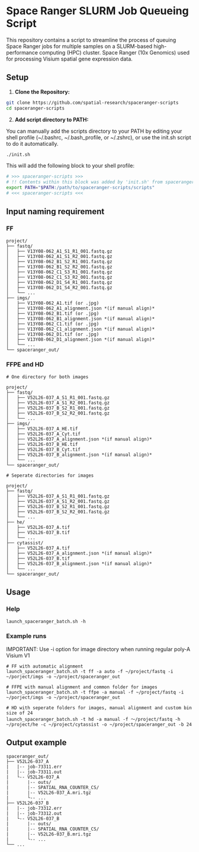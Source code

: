 # Space Ranger SLURM Job Queueing Script

This repository contains a script to streamline the process of queuing Space Ranger jobs for multiple samples on a SLURM-based high-performance computing (HPC) cluster. Space Ranger (10x Genomics) used for processing Visium spatial gene expression data.

## Setup

1. **Clone the Repository:**

```bash
git clone https://github.com/spatial-research/spaceranger-scripts
cd spaceranger-scripts
```

2. **Add script directory to PATH:**

You can manually add the scripts directory to your PATH by editing your shell profile (~/.bashrc, ~/.bash_profile, or ~/.zshrc), or use the init.sh script to do it automatically.

```bash
./init.sh
```

This will add the following block to your shell profile:

```bash
# >>> spaceranger-scripts >>>
# !! Contents within this block was added by 'init.sh' from spaceranger-scripts !!
export PATH="$PATH:/path/to/spaceranger-scripts/scripts"
# <<< spaceranger-scripts <<<
```

## Input naming requirement

### FF

```
project/ 
├── fastq/ 
│   ├── V13Y08-062_A1_S1_R1_001.fastq.gz
│   ├── V13Y08-062_A1_S1_R2_001.fastq.gz
│   ├── V13Y08-062_B1_S2_R1_001.fastq.gz
│   ├── V13Y08-062_B1_S2_R2_001.fastq.gz
│   ├── V13Y08-062_C1_S3_R1_001.fastq.gz
│   ├── V13Y08-062_C1_S3_R2_001.fastq.gz
│   ├── V13Y08-062_D1_S4_R1_001.fastq.gz
│   ├── V13Y08-062_D1_S4_R2_001.fastq.gz
│   └── ...
├── imgs/
│   ├── V13Y08-062_A1.tif (or .jpg)
│   ├── V13Y08-062_A1_alignment.json *(if manual align)*
│   ├── V13Y08-062_B1.tif (or .jpg)
│   ├── V13Y08-062_B1_alignment.json *(if manual align)*
│   ├── V13Y08-062_C1.tif (or .jpg)
│   ├── V13Y08-062_C1_alignment.json *(if manual align)*
│   ├── V13Y08-062_D1.tif (or .jpg)
│   ├── V13Y08-062_D1_alignment.json *(if manual align)*
│   └── ...
└── spaceranger_out/
```

### FFPE and HD

```
# One directory for both images

project/ 
├── fastq/ 
│   ├── V52L26-037_A_S1_R1_001.fastq.gz
│   ├── V52L26-037_A_S1_R2_001.fastq.gz
│   ├── V52L26-037_B_S2_R1_001.fastq.gz
│   ├── V52L26-037_B_S2_R2_001.fastq.gz
│   └── ...
├── imgs/
│   ├── V52L26-037_A_HE.tif
│   ├── V52L26-037_A_Cyt.tif
│   ├── V52L26-037_A_alignment.json *(if manual align)*
│   ├── V52L26-037_B_HE.tif
│   ├── V52L26-037_B_Cyt.tif
│   ├── V52L26-037_B_alignment.json *(if manual align)*
│   └── ...
└── spaceranger_out/

# Seperate directories for images

project/ 
├── fastq/ 
│   ├── V52L26-037_A_S1_R1_001.fastq.gz
│   ├── V52L26-037_A_S1_R2_001.fastq.gz
│   ├── V52L26-037_B_S2_R1_001.fastq.gz
│   ├── V52L26-037_B_S2_R2_001.fastq.gz
│   └── ...
├── he/
│   ├── V52L26-037_A.tif
│   ├── V52L26-037_B.tif
│   └── ...
├── cytassist/
│   ├── V52L26-037_A.tif
│   ├── V52L26-037_A_alignment.json *(if manual align)*
│   ├── V52L26-037_B.tif
│   ├── V52L26-037_B_alignment.json *(if manual align)*
│   └── ...
└── spaceranger_out/
```

## Usage

### Help

```
launch_spaceranger_batch.sh -h
```

### Example runs

IMPORTANT: Use -i option for image directory when running regular poly-A Visium V1

```
# FF with automatic alignment
launch_spaceranger_batch.sh -t ff -a auto -f ~/project/fastq -i ~/porject/imgs -o ~/project/spaceranger_out

# FFPE with manual alignment and common folder for images
launch_spaceranger_batch.sh -t ffpe -a manual -f ~/project/fastq -i ~/porject/imgs -o ~/project/spaceranger_out

# HD with seperate folders for images, manual alignment and custom bin size of 24
launch_spaceranger_batch.sh -t hd -a manual -f ～/project/fastq -h ~/project/he -c ~/project/cytassist -o ~/project/spaceranger_out -b 24
```

## Output example

```
spaceranger_out/ 
├── V52L26-037_A
|   |-- job-73311.err
|   |-- job-73311.out
|   └-- V52L26-037_A
|       |-- outs/
|       |-- SPATIAL_RNA_COUNTER_CS/
|       |-- V52L26-037_A.mri.tgz
|       └-- ...
├── V52L26-037_B
|   |-- job-73312.err
|   |-- job-73312.out
|   └-- V52L26-037_B
|       |-- outs/
|       |-- SPATIAL_RNA_COUNTER_CS/
|       |-- V52L26-037_B.mri.tgz
|       └-- ...
└── ...
```
